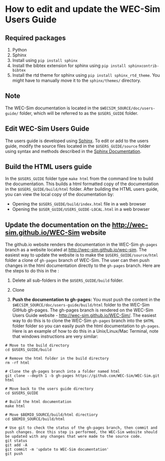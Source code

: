 # How to edit and update the WEC-Sim Users Guide

## Required packages
1. Python
1. Sphinx
  1. Install using ``pip install sphinx``
  1. Install the bibtex extension for sphinx using ``pip install sphinxcontrib-bibtex``
  1. Install the rtd theme for sphinx using ``pip install sphinx_rtd_theme``. You might have to manually move it to the ``sphinx/themes/`` directory.

## Note
The WEC-Sim documentation is located in the ``$WECSIM_SOURCE/doc/users-guide/`` folder, which will be referred to as the ``$USERS_GUIDE`` folder.

## Edit WEC-Sim Users Guide
The users guide is developed using [Sphinx](http://sphinx-doc.org/). To edit or add to the users guide, modify the source files located in the ``$USERS_GUIDE/source`` folder using syntax and methods described in the [Sphinx Documentation](http://sphinx-doc.org/contents.html).

## Build the HTML users guide
In the ``$USERS_GUIDE`` folder type ``make html`` from the command line to build the documentation. This builds a html formatted copy of the documentation in the ``$USERS_GUIDE/build/html`` folder. After building the HTML users guide, you can view the local copy of the documentation by:
  * Opening the ``$USERS_GUIDE/build/index.html`` file in a web browser
  * Opening the ``$USER_GUIDE/USERS_GUIDE-LOCAL.html`` in a web browser

## Update the documentation on the http://wec-sim.github.io/WEC-Sim website
The github.io website renders the documentation in the WEC-Sim ``gh-pages`` branch as a website located at http://wec-sim.github.io/wec-sim. The easiest way to update the website is to make the ``$USERS_GUIDE/source/html`` folder a clone of ``gh-pages`` branch of WEC-Sim. The user can then push changes in the html documentation directly to the ``gh-pages`` branch. Here are the steps to do this in the :

1. Delete all sub-folders in the ``$USERS_GUIDE/build`` folder.

1. Clone 

1. **Push the documentation to gh-pages:** You must push the content in the  ``$WECSIM_SOURCE/doc/users-guide/build/html`` folder to the WEC-Sim GitHub gh-pages. The gh-pages branch is rendered on the WEC-Sim Users Guide website - http://wec-sim.github.io/WEC-Sim/. The easiest way to do this is to clone the WEC-Sim ``gh-pages`` branch into the ``$HTML`` folder folder so you can easily push the html documentation to ``gh-pages``. Here is an example of how to do this in a Unix/Linux/Mac Terminal, note that windows instructions are very similar:

  ```Shell
  # Move to the build directory
  cd $USERS_GUIDE/build

  # Remove the html folder in the build directory
  rm -rf html

  # Clone the gh-pages branch into a folder named html
  git clone --depth 1 -b gh-pages https://github.com/WEC-Sim/WEC-Sim.git html

  # Move back to the users guide directory
  cd $USERS_GUIDE

  # Build the html documentation
  make html

  # Move $BEMIO_SOURCE/build/html directiory
  cd $BEMIO_SOURCE/build/html

  # Use git to check the status of the gh-pages branch, then commit and push changes. Once this step is performed, the WEC-Sim website should be updated with any changes that were made to the source code.
  git status
  git add -A
  git commit -m 'update to WEC-Sim documentation'
  git push
  ```
